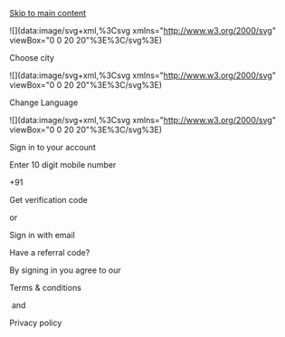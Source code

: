 [Skip to main content](https://www.1mg.com/Tnc#content)

![](data:image/svg+xml,%3Csvg xmlns="http://www.w3.org/2000/svg" viewBox="0 0 20 20"%3E%3C/svg%3E)

Choose city

![](data:image/svg+xml,%3Csvg xmlns="http://www.w3.org/2000/svg" viewBox="0 0 20 20"%3E%3C/svg%3E)

Change Language

![](data:image/svg+xml,%3Csvg xmlns="http://www.w3.org/2000/svg" viewBox="0 0 20 20"%3E%3C/svg%3E)

Sign in to your account

Enter 10 digit mobile number

+91

Get verification code

or

Sign in with email

Have a referral code?

By signing in you agree to our  

Terms & conditions

 and 

Privacy policy